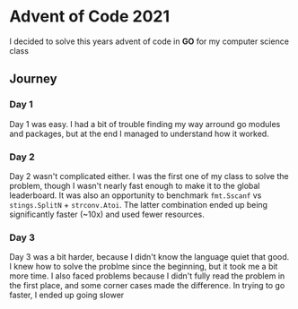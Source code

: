 # Advent of Code 2021

I decided to solve this years advent of code in **GO** for my computer science class

## Journey

### Day 1
Day 1 was easy. I had a bit of trouble finding my way arround go modules and packages, but at the end I managed to understand how it worked.

### Day 2
Day 2 wasn't complicated either. I was the first one of my class to solve the problem, though I wasn't nearly fast enough to make it to the global leaderboard.
It was also an opportunity to benchmark `fmt.Sscanf` vs `stings.SplitN` + `strconv.Atoi`. The latter combination ended up being significantly faster (~10x)
and used fewer resources.

### Day 3
Day 3 was a bit harder, because I didn't know the language quiet that good. I knew how to solve the problme since the beginning, but it took me a bit more time. I also faced problems because I didn't fully read the problem in the first place, and some corner cases made the difference. In trying to go faster, I ended up going slower

